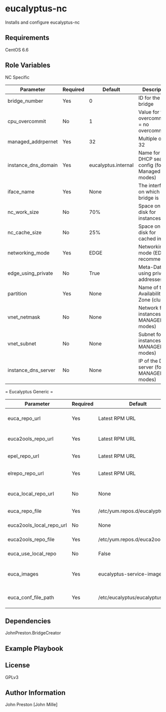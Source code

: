eucalyptus-nc
=========

Installs and configure eucalyptus-nc

Requirements
------------

CentOS 6.6

Role Variables
--------------

NC Specific

| Parameter | Required | Default | Description
|--- |--- |--- |---
| bridge_number | Yes | 0 | ID for the bridge
| cpu_overcommit | No | 1 | Value for the overcommit (1 = no overcommit)
| managed_addrpernet | Yes | 32 | Multiple of 8 > 32
| instance_dns_domain | Yes | eucalyptus.internal | Name for the DHCP search config (for Managed modes)
| iface_name | Yes | None | The interface on which the bridge is
| nc_work_size | No | 70% | Space on the disk for instances
| nc_cache_size | No | 25% | Space on the disk for cached images
| networking_mode | Yes | EDGE | Networking mode (EDGE recommended)
| edge_using_private | No | True | Meta-Data using private addresses
| partition | Yes | None | Name of the Availability Zone (cluster)
| vnet_netmask | No | None | Network for instances (for MANAGED modes)
| vnet_subnet | No | None | Subnet for instances (for MANAGED modes)
| instance_dns_server | No | None | IP of the DNS server (for MANAGED modes)


= Eucalyptus Generic =

| Parameter | Required | Default | Description
|--- |--- |--- |---
| euca_repo_url | Yes | Latest RPM URL | URL to the wanted eucalyptus rpm
| euca2ools_repo_url | Yes | Latest RPM URL | URL to the wanted euca2ools rpm
| epel_repo_url | Yes | Latest RPM URL | URL to the latest EPEL rpm
| elrepo_repo_url | Yes | Latest RPM URL | URL tp the latest elRepo rpm
| euca_local_repo_url | No | None | URL to a local Eucalyptus Repo
| euca_repo_file | Yes | /etc/yum.repos.d/eucalyptus.repo | Path to the repo file
| euca2ools_local_repo_url | No | None | URL to a local euca2ools repo
| euca2ools_repo_file | Yes | /etc/yum.repos.d/euca2ools.repo | Path to the repo file
| euca_use_local_repo| No | False | Use local repos URL or not
| euca_images | Yes | eucalyptus-service-image | List of the eucalyptus images packages
| euca_conf_file_path | Yes | /etc/eucalyptus/eucalyptus.conf | Path to the root eucalyptus.conf file

Dependencies
------------

JohnPreston.BridgeCreator

Example Playbook
----------------


License
-------

GPLv3

Author Information
------------------

John Preston [John Mille]

